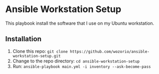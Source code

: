 # Ansible Workstation Setup
This playbook install the software that I use on my Ubuntu workstation.

## Installation
1. Clone this repo: `git clone https://github.com/wozorio/ansible-workstation-setup.git`
1. Change to the repo directory: `cd ansible-workstation-setup`
1. Run: `ansible-playbook main.yml -i inventory --ask-become-pass`
